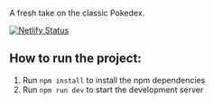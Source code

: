 
A fresh take on the classic Pokedex. 

[![Netlify Status](https://api.netlify.com/api/v1/badges/52ee2489-9558-4b5c-8007-4f365dd70c41/deploy-status)](https://app.netlify.com/sites/classy-sable-499532/deploys)

## How to run the project:
1. Run `npm install` to install the npm dependencies
2. Run `npm run dev` to start the development server
